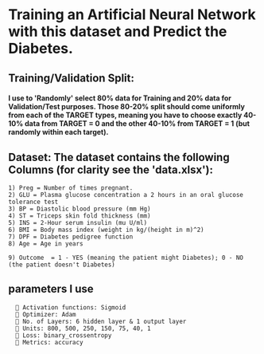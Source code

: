 # Training an Artificial Neural Network with this dataset and Predict the Diabetes.

## Training/Validation Split:
#### I use to 'Randomly' select 80% data for Training and 20% data for Validation/Test purposes. Those 80-20% split should come uniformly from each of the TARGET types, meaning you have to choose exactly 40-10% data from TARGET = 0 and the other 40-10% from TARGET = 1 (but randomly within each target).

## Dataset: The dataset contains the following Columns (for clarity see the 'data.xlsx'):

    1) Preg = Number of times pregnant.
    2) GLU = Plasma glucose concentration a 2 hours in an oral glucose tolerance test
    3) BP = Diastolic blood pressure (mm Hg)
    4) ST = Triceps skin fold thickness (mm)
    5) INS = 2-Hour serum insulin (mu U/ml)
    6) BMI = Body mass index (weight in kg/(height in m)^2)
    7) DPF = Diabetes pedigree function
    8) Age = Age in years

    9) Outcome  = 1 - YES (meaning the patient might Diabetes); 0 - NO (the patient doesn't Diabetes)
    
## parameters I use

       Activation functions: Sigmoid
       Optimizer: Adam
       No. of Layers: 6 hidden layer & 1 output layer
       Units: 800, 500, 250, 150, 75, 40, 1
       Loss: binary_crossentropy
       Metrics: accuracy


